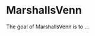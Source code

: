 
<!-- README.md is generated from README.Rmd. Please edit that file -->

# MarshallsVenn

<!-- badges: start -->
<!-- badges: end -->

The goal of MarshallsVenn is to …

